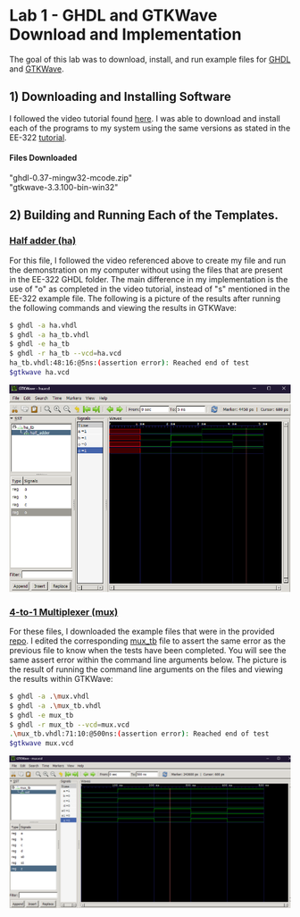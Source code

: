 # Lab 1 - GHDL and GTKWave Download and Implementation
The goal of this lab was to download, install, and run example files for [GHDL](https://github.com/ghdl/ghdl) and [GTKWave](https://sourceforge.net/projects/gtkwave/).

## 1) Downloading and Installing Software
I followed the video tutorial found [here](https://www.youtube.com/watch?v=H2GyAIYwZbw).
I was able to download and install each of the programs to my system using the same versions as stated in the EE-322 [tutorial](https://github.com/kevinwlu/dsd/tree/master/ghdl).

#### Files Downloaded
"ghdl-0.37-mingw32-mcode.zip"  
"gtkwave-3.3.100-bin-win32"

## 2) Building and Running Each of the Templates.

### [Half adder (ha)](lab1/ha)
For this file, I followed the video referenced above to create my file and run the demonstration on my computer without using the files that are present in the EE-322 GHDL folder. The main difference in my implementation
is the use of "o" as completed in the video tutorial, instead of "s" mentioned in the EE-322 example file. The following is a picture of the results after running the following commands and viewing the results in GTKWave:  

```sh
$ ghdl -a ha.vhdl
$ ghdl -a ha_tb.vhdl
$ ghdl -e ha_tb
$ ghdl -r ha_tb --vcd=ha.vcd
ha_tb.vhdl:48:16:@5ns:(assertion error): Reached end of test
$gtkwave ha.vcd
```

![ha_pic](/lab1/ha/half_adderWaveform.png)

### [4-to-1 Multiplexer (mux)](lab1/mux)
For these files, I downloaded the example files that were in the provided [repo](https://github.com/kevinwlu/dsd/tree/master/ghdl). I edited the corresponding [mux_tb](lab1/mux/mux_tb.vhdl) file to assert the same error 
as the previous file to know when the tests have been completed. You will see the same assert error within the command line arguments below. The picture is the result of running the command line arguments on the 
files and viewing the results within GTKWave:

```sh
$ ghdl -a .\mux.vhdl
$ ghdl -a .\mux_tb.vhdl
$ ghdl -e mux_tb
$ ghdl -r mux_tb --vcd=mux.vcd
.\mux_tb.vhdl:71:10:@500ns:(assertion error): Reached end of test
$gtkwave mux.vcd
```
![mux_pic](/lab1/mux/4_to_1_mux.png)

